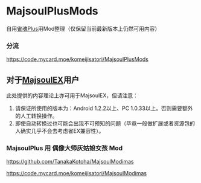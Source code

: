 # MajsoulPlusMods
自用[雀魂Plus](https://github.com/MajsoulPlus/majsoul-plus-client/releases)用Mod整理（仅保留当前最新版本上仍然可用内容）

### 分流
https://code.mycard.moe/komeijisatori/MajsoulPlusMods

## 对于[MajsoulEX](https://github.com/moxcomic/majsoul-ex/releases)用户
此处提供的内容理论上亦可用于MajsoulEX，但请注意：
1. 请保证所使用的版本为：Android 1.2.2以上、PC 1.0.33以上。否则需要额外的人工转换操作。
2. 即使自动转换过也可能会出现不可预知的问题（毕竟一般做扩展或者资源包的人确实几乎不会去考虑雀EX兼容性）。

### MajsoulPlus 用 偶像大师灰姑娘女孩 Mod
https://github.com/TanakaKotoha/MajsoulModimas

https://code.mycard.moe/komeijisatori/MajsoulModimas
